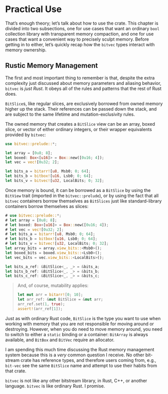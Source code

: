 # Practical Use

That’s enough theory; let’s talk about how to use the crate. This chapter is
divided into two subsections, one for use cases that want an ordinary `bool`
collection library with transparent memory compaction, and one for use cases
that want a convenient way to precisely sculpt memory. Before getting in to
either, let’s quickly recap how the `bitvec` types interact with memory
ownership.

## Rustic Memory Management

The first and most important thing to remember is that, despite the extra
complexity just discussed about memory parameters and aliasing behavior,
`bitvec` is *just Rust*. It obeys all of the rules and patterns that the rest of
Rust does.

`BitSlice`s, like regular slices, are exclusively borrowed from owned memory
higher up the stack. Their references can be passed down the stack, and are
subject to the same lifetime and mutation-exclusivity rules.

The owned memory that creates a `BitSlice` view can be an array, boxed slice, or
vector of either ordinary integers, or their wrapper equivalents provided by
`bitvec`:

```rust
use bitvec::prelude::*;

let array = [0u8; 8];
let boxed: Box<[u16]> = Box::new([0u16; 4]);
let vec = vec![0u32; 2];

let bits_a = bitarr![u8, Msb0; 0; 64];
let bits_b = bitbox![u16, Lsb0; 0; 64];
let bits_v = bitvec![u32, LocalBits; 0; 32];
```

Once memory is bound, it can be borrowed as a `BitSlice` by using the `BitView`
trait (imported in the `bitvec::prelude`), or by using the fact that all
`bitvec` containers borrow themselves as `BitSlices` just like standard-library
containers borrow themselves as slices:

```rust
# use bitvec::prelude::*;
# let array = [0u8; 8];
# let boxed: Box<[u16]> = Box::new([0u16; 4]);
# let vec = vec![0u32; 2];
# let bits_a = bitarr![u8, Msb0; 0; 64];
# let bits_b = bitbox![u16, Lsb0; 0; 64];
# let bits_v = bitvec![u32, LocalBits; 0; 32];
let array_bits = array.view_bits::<Msb0>();
let boxed_bits = boxed.view_bits::<Lsb0>();
let vec_bits = vec.view_bits::<LocalBits>();

let bits_a_ref: &BitSlice<_, _> = &bits_a;
let bits_b_ref: &BitSlice<_, _> = &bits_b;
let bits_c_ref: &BitSlice<_, _> = &bits_c;
```

> And, of course, mutability applies:
>
> ```rust
> let mut arr = bitarr![0; 10];
> let arr_ref: &mut BitSlice = &mut arr;
> arr_ref.set(1, true);
> assert!(arr_ref[1]);

Just as with ordinary Rust code, `BitSlice` is the type you want to use when
working with memory that you are not responsible for moving around or
destroying. However, when you do need to move memory around, you need to switch
to either a `static` binding or a container: `BitArray` is always available, and
`BitBox` and `BitVec` require an allocator.

I am spending this much time discussing the Rust memory management system
because this is a *very* common question I receive. No other bit-stream crate
has reference types, and therefore users coming from, e.g., `bit-vec` see the
same `BitSlice` name and attempt to use their habits from that crate.

`bitvec` is not like any other bitstream library, in Rust, C++, or another
language. `bitvec` is like ordinary Rust. I promise.
